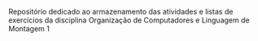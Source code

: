 Repositório dedicado ao armazenamento das atividades e listas de exercícios da disciplina Organização de Computadores e Linguagem de Montagem 1
